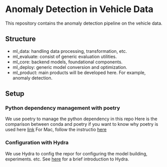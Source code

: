 
# Anomaly Detection in Vehicle Data

This repository contains the anomaly detection pipeline on the vehicle data.

## Structure

- ml_data: handling data processing, transformation, etc.
- ml_evaluate: consist of generic evaluation utilities.
- ml_core: backend models, foundational components.
- ml_deploy: generic model conversion and optimization.
- ml_product: main products will be developed here. For example, anomaly detection.

## Setup

### Python dependency management with poetry
We use poetry to manage the python dependency in this repo
Here is the comparison between conda and poetry if you want to know why poetry is used here [link](https://medium.com/@life-is-short-so-enjoy-it/what-is-difference-between-conda-and-poetry-when-to-use-conda-over-poetry-8743cc49ce4f)
For Mac, follow the instructio [here](https://python-poetry.org/docs/#installing-with-pipx)

### Configuration with Hydra
We use Hydra to config the repor for configuring the model building, experiments. etc.
See [here](https://hydra.cc/docs/intro/) for a brief introduction to Hydra.
